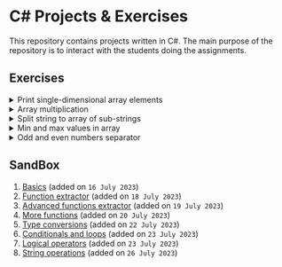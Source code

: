 # C# Projects & Exercises

This repository contains projects written in C#. The main purpose of the repository is to interact with the students doing the assignments.

## Exercises

<details><summary>Print single-dimensional array elements</summary>

---

Task id: `LSP-2`

You have an array:

````c#
int[] myArray = {1, -20, 23, -4, 8, -91, 0, 77, -4, 43, 11, -91};
````

* Loop through all elements of this array and print only numbers greater than 0.
* Solve this task using `for` loop, `while` loop and `do-while` loop.
* For every implementation (`for`-loop, `while` loop and `do-while` loop) create separate function (method) and call it accordingly.

[Implement this task in a console project](Tutorials/CreateConsoleProject.md)

---

</details>

<details><summary>Array multiplication</summary>

---

Task id: `LSP-3`

Write a function that takes two arguments, `firstArray` and `secondArray`. 

`firstArray` and `secondArray` are arrays of integers. 

The function must return an array where each element is the product of the indexed elements of `firstArray` and `secondArray`.

For example:

For initial arrays

```c#
    int[] firstArray = { 21, 5, -3, 4, 6, 131, 7, -27, -4, 93, -1, -91 };
    int[] secondArray = { 3, 82, 6, 2, -9, 6, 14, 7, 3, 0, 90, -2 };
```	

The result array should equal to 

```c#
{ 63, 410, -18, 8, -54, 786, 98, -189, -12, 0, -90, 182 }
```

[Implement this task in a console project](Tutorials/CreateConsoleProject.md)

---

</details>

<details><summary>Split string to array of sub-strings</summary>

---

Task id: `LSP-4`

Write a function that takes two arguments. 

The first is a string to process. The second is a character delimiter (of type char). 

The function will return a string array containing the sub-strings in this case that are delimited by the second argument (delimiter symbol).

Use of the standard `string.Split()` method is not allowed.

For example for arguments:

First argument (string): 

```c#
string stringToProcess = "Apple,Orange,Kiwi,Banana,Mulberry";
```

Second argument (char):

```c#
char delimiter = ',';
```

The function should return the following array:

```c#
{"Apple", "Orange", "Kiwi", "Banana", "Mulberry"}
```

[Implement this task in a console project](Tutorials/CreateConsoleProject.md)

---

</details>

<details><summary>Min and max values in array</summary>

---

Task id: `LSP-5`

Write a function that takes two arguments. The first is an array of integer values, and the second is a logical type (`bool`).

If the second argument is `true`, the function should return the maximum element of the array; if it is `false`, the function should return the minimum element of the array.

For example:

**First example**:

First argument:

```c#
int[] myArray = { 29, -8, 6, 41, 15, 19, 21, 34, 0, 4};
```

Second argument:

```c#
bool findMaxValue = true;
```

The function should return `41`

**Second example**:

First argument:

```c#
int[] myArray = { 29, -8, 6, 41, 15, 19, 21, 34, 0, 4};
```

Second argument: 

```c#
bool findMaxValue = false;
```

The function should return:  `-8`

[Implement this task in a console project](Tutorials/CreateConsoleProject.md)

---

</details>

<details><summary>Odd and even numbers separator</summary>

---

Task id: `LSP-6`

Write a function that takes one argument: an integer array. The function should create and return two arrays (as a tuple), one containing only even values from the array passed as an argument to this function, and the other containing odd values from the same array.

Consider `0` to be an even number.

For example, for array:

```c#
int[] initialArray = {-1, 3, 5, 8, 2, 10, 1, 0, 20, 5, 17};
```


the function should return a tuple with two arrays:

```c#
int[] oddNumbers = {-1, 3, 5, 1, 5, 17};
int[] evenNumbers = {8, 2, 10, 0, 20};
```

[Implement this task in a console project](Tutorials/CreateConsoleProject.md)

---

</details>

## SandBox

1. [Basics](SandBox/Basics) (added on `16 July 2023`)
2. [Function extractor](SandBox/FunctionExtractor) (added on `18 July 2023`)
3. [Advanced functions extractor](SandBox/AdvancedFunctionsExtractor) (added on `19 July 2023`)
4. [More functions](SandBox/MoreFunctions) (added on `20 July 2023`)
5. [Type conversions](SandBox/TypeConversions) (added on `22 July 2023`)
6. [Conditionals and loops](SandBox/ConditionalsAndLoops) (added on `23 July 2023`)
7. [Logical operators](SandBox/LogicalOperators) (added on `23 July 2023`)
8. [String operations](SandBox/StringOperations) (added on `26 July 2023`)
